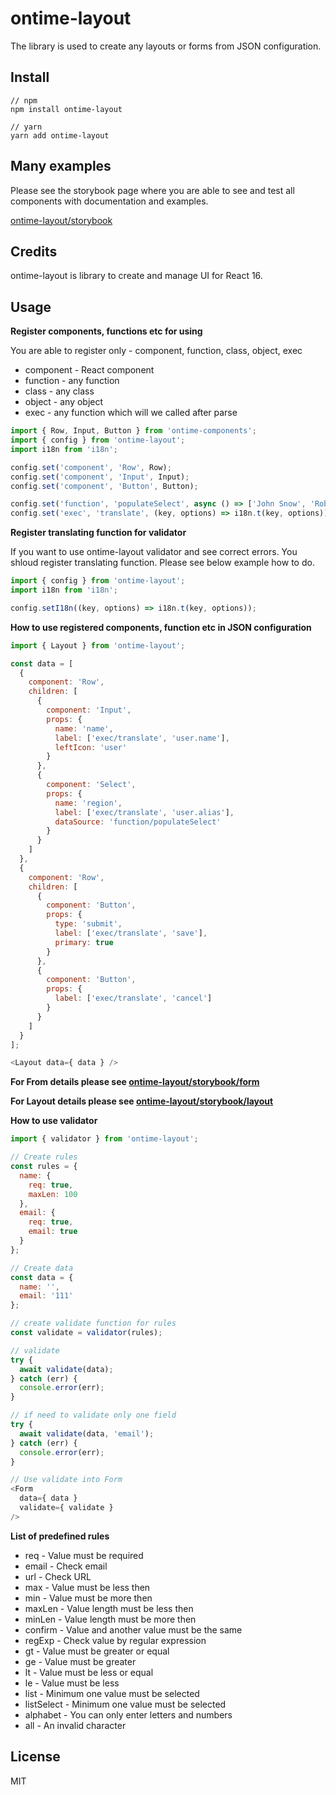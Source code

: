 <h1>ontime-layout</h1>

The library is used to create any layouts or forms from JSON configuration.

<h2>Install</h2>

```
// npm
npm install ontime-layout

// yarn
yarn add ontime-layout
```

<h2>Many examples</h2>

Please see the storybook page where you are able to see and test all components with documentation and examples.

[ontime-layout/storybook](https://ontimelengo.github.io/ontime-layout/)

<h2>Credits</h2>

ontime-layout is library to create and manage UI for React 16.

<h2>Usage</h2>

<strong>Register components, functions etc for using</strong>

You  are able to register only - component, function, class, object, exec

* component - React component
* function - any function
* class - any class
* object - any object
* exec - any function which will we called after parse

```javascript
import { Row, Input, Button } from 'ontime-components';
import { config } from 'ontime-layout';
import i18n from 'i18n';

config.set('component', 'Row', Row);
config.set('component', 'Input', Input);
config.set('component', 'Button', Button);

config.set('function', 'populateSelect', async () => ['John Snow', 'Rob Stark']);
config.set('exec', 'translate', (key, options) => i18n.t(key, options));
```

<strong>Register translating function for validator</strong>

If you want to use ontime-layout validator and see correct errors. You shloud register translating function. Please see below example how to do.

```javascript
import { config } from 'ontime-layout';
import i18n from 'i18n';

config.setI18n((key, options) => i18n.t(key, options));
```

<strong>How to use registered components, function etc in JSON configuration</strong>

```javascript
import { Layout } from 'ontime-layout';

const data = [
  {
    component: 'Row',
    children: [
      {
        component: 'Input',
        props: {
          name: 'name',
          label: ['exec/translate', 'user.name'],
          leftIcon: 'user'
        }
      },
      {
        component: 'Select',
        props: {
          name: 'region',
          label: ['exec/translate', 'user.alias'],
          dataSource: 'function/populateSelect'
        }
      }
    ]
  },
  {
    component: 'Row',
    children: [
      {
        component: 'Button',
        props: {
          type: 'submit',
          label: ['exec/translate', 'save'],
          primary: true
        }
      },
      {
        component: 'Button',
        props: {
          label: ['exec/translate', 'cancel']
        }
      }
    ]
  }
];

<Layout data={ data } />
```

<strong>For From details please see [ontime-layout/storybook/form](https://ontimelengo.github.io/ontime-layout/index.html?selectedKind=Form&selectedStory=default)</strong>

<strong>For Layout details please see [ontime-layout/storybook/layout](https://ontimelengo.github.io/ontime-layout/index.html?selectedKind=Layout&selectedStory=default)</strong>

<strong>How to use validator</strong>

```javascript
import { validator } from 'ontime-layout';

// Create rules
const rules = {
  name: {
    req: true,
    maxLen: 100
  },
  email: {
    req: true,
    email: true
  }
};

// Create data
const data = {
  name: '',
  email: '111'
};

// create validate function for rules
const validate = validator(rules);

// validate
try {
  await validate(data);
} catch (err) {
  console.error(err);
}

// if need to validate only one field
try {
  await validate(data, 'email');
} catch (err) {
  console.error(err);
}

// Use validate into Form
<Form 
  data={ data }
  validate={ validate }
/>
```

<strong>List of predefined rules</strong>

* req - Value must be required
* email - Check email
* url - Check URL
* max - Value must be less then
* min - Value must be more then
* maxLen - Value length must be less then
* minLen - Value length must be more then
* confirm - Value and another value must be the same
* regExp - Check value by regular expression
* gt - Value must be greater or equal
* ge - Value must be greater
* lt - Value must be less or equal
* le - Value must be less
* list - Minimum one value must be selected
* listSelect - Minimum one value must be selected
* alphabet - You can only enter letters and numbers
* all - An invalid character

<h2>License</h2>

MIT
